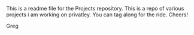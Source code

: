This is a readme file for the Projects repository. This is a repo of various projects i am working on privatley. You can tag along for the ride. 
Cheers!

Greg
